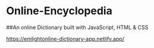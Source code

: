 # Online-Encyclopedia
##An online Dictionary built with JavaScript, HTML &amp; CSS


https://emlightonline-dictionary-app.netlify.app/
